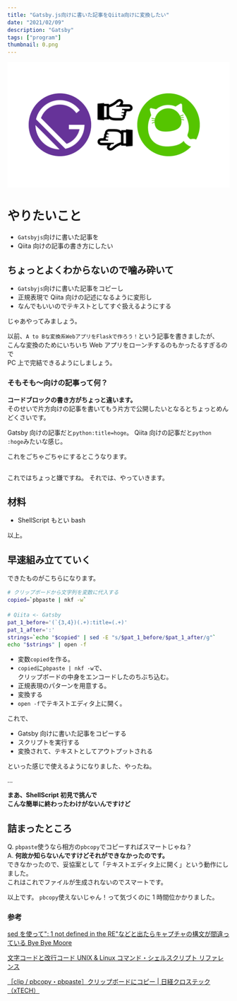 ```yaml
---
title: "Gatsby.js向けに書いた記事をQiita向けに変換したい"
date: "2021/02/09"
description: "Gatsby"
tags: ["program"]
thumbnail: 0.png
---
```


![0](0.png)

# やりたいこと

- `Gatsbyjs`向けに書いた記事を
- Qiita 向けの記事の書き方にしたい

## ちょっとよくわからないので噛み砕いて

- `Gatsbyjs`向けに書いた記事をコピーし
- 正規表現で Qiita 向けの記述になるように変形し
- なんでもいいのでテキストとしてすぐ扱えるようにする

じゃあやってみましょう。

以前、`A to Bな変換系WebアプリをFlaskで作ろう！`という記事を書きましたが、  
こんな変換のためにいちいち Web アプリをローンチするのもかったるすぎるので  
PC 上で完結できるようにしましょう。

### そもそも〜向けの記事って何？

**コードブロックの書き方がちょっと違います。**  
そのせいで片方向けの記事を書いてもう片方で公開したいとなるとちょっとめんどくさいです。

Gatsby 向けの記事だと`python:title=hoge`。
Qiita 向けの記事だと`python :hoge`みたいな感じ。

これをごちゃごちゃにするとこうなります。

```python:title=script.py

```

これではちょっと嫌ですね。
それでは、やっていきます。

## 材料

- ShellScript もとい bash

以上。

## 早速組み立てていく

できたものがこちらになります。

```sh:title=script.sh
# クリップボードから文字列を変数に代入する
copied=`pbpaste | nkf -w`

# Qiita <- Gatsby
pat_1_before='(`{3,4})(.+):title=(.+)'
pat_1_after=':'
strings=`echo "$copied" | sed -E "s/$pat_1_before/$pat_1_after/g"`
echo "$strings" | open -f
```

- 変数`copied`を作る。
- `copied`に`pbpaste | nkf -w`で、  
  クリップボードの中身をエンコードしたのちぶち込む。
- 正規表現のパターンを用意する。
- 変換する
- `open -f`でテキストエディタ上に開く。

これで、

- Gatsby 向けに書いた記事をコピーする
- スクリプトを実行する
- 変換されて、テキストとしてアウトプットされる

といった感じで使えるようになりました、やったね。

…

**まあ、ShellScript 初見で挑んで**  
**こんな簡単に終わったわけがないんですけど**

## 詰まったところ

Q. `pbpaste`使うなら相方の`pbcopy`でコピーすればスマートじゃね？  
A. **何故か知らないんですけどそれができなかったのです。**  
できなかったので、妥協案として「テキストエディタ上に開く」という動作にしました。  
これはこれでファイルが生成されないのでスマートです。

以上です。
`pbcopy`使えないじゃん！って気づくのに 1 時間位かかりました。

### 参考

[sed を使って": 1 not defined in the RE"などと出たらキャプチャの構文が間違っている Bye Bye Moore](https://shuzo-kino.hateblo.jp/entry/2017/06/21/235134)

[文字コードと改行コード UNIX & Linux コマンド・シェルスクリプト リファレンス](https://shellscript.sunone.me/character_code.html)

[［clip / pbcopy・pbpaste］クリップボードにコピー \| 日経クロステック（xTECH）](https://xtech.nikkei.com/it/atcl/column/15/042000103/080400036/)
